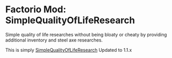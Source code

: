 # Factorio Mod: SimpleQualityOfLifeResearch
Simple quality of life researches without being bloaty or cheaty by providing additional inventory and steel axe researches.

This is simply [SimpleQualityOfLifeResearch](https://mods.factorio.com/mod/SimpleQualityofLifeResearch) Updated to 1.1.x
